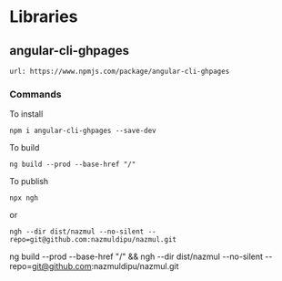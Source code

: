 # Libraries

## angular-cli-ghpages

    url: https://www.npmjs.com/package/angular-cli-ghpages

### Commands

To install

    npm i angular-cli-ghpages --save-dev

To build

    ng build --prod --base-href "/"

To publish

    npx ngh

or

    ngh --dir dist/nazmul --no-silent --repo=git@github.com:nazmuldipu/nazmul.git

ng build --prod --base-href "/" && ngh --dir dist/nazmul --no-silent --repo=git@github.com:nazmuldipu/nazmul.git
